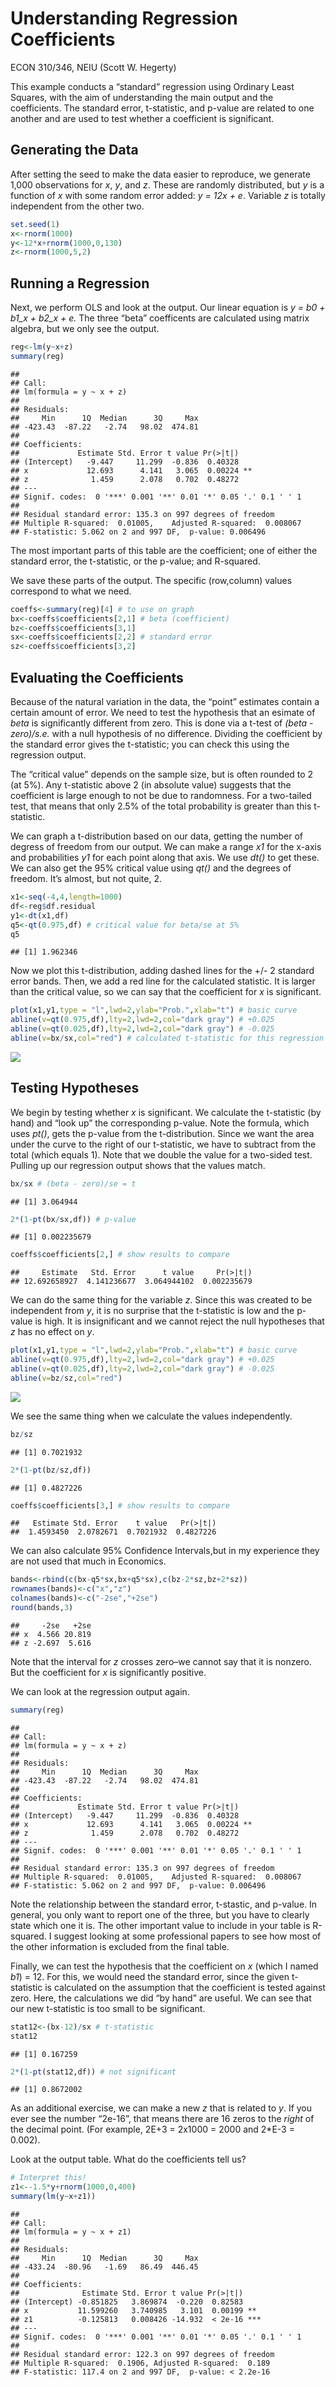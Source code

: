 Understanding Regression Coefficients
================
ECON 310/346, NEIU (Scott W. Hegerty)

This example conducts a “standard” regression using Ordinary Least
Squares, with the aim of understanding the main output and the
coefficients. The standard error, t-statistic, and p-value are related to one another and are used to test whether a coefficient is significant.

## Generating the Data

After setting the seed to make the data easier to reproduce, we generate
1,000 observations for *x*, *y*, and *z*. These are randomly
distributed, but *y* is a function of *x* with some random error added:
*y = 12x + e*. Variable *z* is totally independent from the other two.

``` r
set.seed(1)
x<-rnorm(1000)
y<-12*x+rnorm(1000,0,130) 
z<-rnorm(1000,5,2) 
```

## Running a Regression

Next, we perform OLS and look at the output. Our linear equation is *y =
b0 + b1_x + b2_x + e.* The three “beta” coefficents are calculated using
matrix algebra, but we only see the output.

``` r
reg<-lm(y~x+z)
summary(reg)
```

    ## 
    ## Call:
    ## lm(formula = y ~ x + z)
    ## 
    ## Residuals:
    ##     Min      1Q  Median      3Q     Max 
    ## -423.43  -87.22   -2.74   98.02  474.81 
    ## 
    ## Coefficients:
    ##             Estimate Std. Error t value Pr(>|t|)   
    ## (Intercept)   -9.447     11.299  -0.836  0.40328   
    ## x             12.693      4.141   3.065  0.00224 **
    ## z              1.459      2.078   0.702  0.48272   
    ## ---
    ## Signif. codes:  0 '***' 0.001 '**' 0.01 '*' 0.05 '.' 0.1 ' ' 1
    ## 
    ## Residual standard error: 135.3 on 997 degrees of freedom
    ## Multiple R-squared:  0.01005,    Adjusted R-squared:  0.008067 
    ## F-statistic: 5.062 on 2 and 997 DF,  p-value: 0.006496

The most important parts of this table are the coefficient; one of
either the standard error, the t-statistic, or the p-value; and
R-squared.

We save these parts of the output. The specific (row,column) values
correspond to what we need.

``` r
coeffs<-summary(reg)[4] # to use on graph
bx<-coeffs$coefficients[2,1] # beta (coefficient)
bz<-coeffs$coefficients[3,1]
sx<-coeffs$coefficients[2,2] # standard error
sz<-coeffs$coefficients[3,2]
```

## Evaluating the Coefficients

Because of the natural variation in the data, the “point” estimates
contain a certain amount of error. We need to test the hypothesis that
an esimate of *beta* is significantly different from zero. This is done
via a t-test of *(beta - zero)/s.e.* with a null hypothesis of no
difference. Dividing the coefficient by the standard error gives the
t-statistic; you can check this using the regression output.

The “critical value” depends on the sample size, but is often rounded to
2 (at 5%). Any t-statistic above 2 (in absolute value) suggests that the
coefficient is large enough to not be due to randomness. For a
two-tailed test, that means that only 2.5% of the total probability is
greater than this t-statistic.

We can graph a t-distribution based on our data, getting the number of
degress of freedom from our output. We can make a range *x1* for the
x-axis and probabilities *y1* for each point along that axis. We use
*dt()* to get these. We can also get the 95% critical value using *qt()*
and the degrees of freedom. It’s almost, but not quite, 2.

``` r
x1<-seq(-4,4,length=1000)
df<-reg$df.residual
y1<-dt(x1,df)
q5<-qt(0.975,df) # critical value for beta/se at 5%
q5
```

    ## [1] 1.962346

Now we plot this t-distribution, adding dashed lines for the +/- 2
standard error bands. Then, we add a red line for the calculated
statistic. It is larger than the critical value, so we can say that the
coefficient for *x* is significant.

``` r
plot(x1,y1,type = "l",lwd=2,ylab="Prob.",xlab="t") # basic curve
abline(v=qt(0.975,df),lty=2,lwd=2,col="dark gray") # +0.025
abline(v=qt(0.025,df),lty=2,lwd=2,col="dark gray") # -0.025
abline(v=bx/sx,col="red") # calculated t-statistic for this regression
```

![](310_Regression_Coefficients_files/figure-gfm/unnamed-chunk-6-1.png)<!-- -->

## Testing Hypotheses

We begin by testing whether *x* is significant. We calculate the
t-statistic (by hand) and “look up” the corresponding p-value. Note the
formula, which uses *pt()*, gets the p-value from the t-distribution.
Since we want the area under the curve to the right of our t-statistic,
we have to subtract from the total (which equals 1). Note that we double
the value for a two-sided test. Pulling up our regression output shows
that the values match.

``` r
bx/sx # (beta - zero)/se = t
```

    ## [1] 3.064944

``` r
2*(1-pt(bx/sx,df)) # p-value
```

    ## [1] 0.002235679

``` r
coeffs$coefficients[2,] # show results to compare
```

    ##     Estimate   Std. Error      t value     Pr(>|t|) 
    ## 12.692658927  4.141236677  3.064944102  0.002235679

We can do the same thing for the variable *z*. Since this was created to
be independent from *y*, it is no surprise that the t-statistic is low
and the p-value is high. It is insignificant and we cannot reject the
null hypotheses that *z* has no effect on *y*.

``` r
plot(x1,y1,type = "l",lwd=2,ylab="Prob.",xlab="t") # basic curve
abline(v=qt(0.975,df),lty=2,lwd=2,col="dark gray") # +0.025
abline(v=qt(0.025,df),lty=2,lwd=2,col="dark gray") # -0.025
abline(v=bz/sz,col="red")
```

![](310_Regression_Coefficients_files/figure-gfm/unnamed-chunk-8-1.png)<!-- -->

We see the same thing when we calculate the values independently.

``` r
bz/sz
```

    ## [1] 0.7021932

``` r
2*(1-pt(bz/sz,df))
```

    ## [1] 0.4827226

``` r
coeffs$coefficients[3,] # show results to compare
```

    ##   Estimate Std. Error    t value   Pr(>|t|) 
    ##  1.4593450  2.0782671  0.7021932  0.4827226

We can also calculate 95% Confidence Intervals,but in my experience they
are not used that much in Economics.

``` r
bands<-rbind(c(bx-q5*sx,bx+q5*sx),c(bz-2*sz,bz+2*sz))
rownames(bands)<-c("x","z")
colnames(bands)<-c("-2se","+2se")
round(bands,3)
```

    ##     -2se   +2se
    ## x  4.566 20.819
    ## z -2.697  5.616

Note that the interval for *z* crosses zero–we cannot say that it is
nonzero. But the coefficient for *x* is significantly positive.

We can look at the regression output again.

``` r
summary(reg)
```

    ## 
    ## Call:
    ## lm(formula = y ~ x + z)
    ## 
    ## Residuals:
    ##     Min      1Q  Median      3Q     Max 
    ## -423.43  -87.22   -2.74   98.02  474.81 
    ## 
    ## Coefficients:
    ##             Estimate Std. Error t value Pr(>|t|)   
    ## (Intercept)   -9.447     11.299  -0.836  0.40328   
    ## x             12.693      4.141   3.065  0.00224 **
    ## z              1.459      2.078   0.702  0.48272   
    ## ---
    ## Signif. codes:  0 '***' 0.001 '**' 0.01 '*' 0.05 '.' 0.1 ' ' 1
    ## 
    ## Residual standard error: 135.3 on 997 degrees of freedom
    ## Multiple R-squared:  0.01005,    Adjusted R-squared:  0.008067 
    ## F-statistic: 5.062 on 2 and 997 DF,  p-value: 0.006496

Note the relationship between the standard error, t-stastic, and
p-value. In general, you only want to report one of the three, but you
have to clearly state which one it is. The other important value to
include in your table is R-squared. I suggest looking at some
professional papers to see how most of the other information is excluded
from the final table.

Finally, we can test the hypothesis that the coefficient on *x* (which I
named *b1*) = 12. For this, we would need the standard error, since the
given t-statistic is calculated on the assumption that the coefficient
is tested against zero. Here, the calculations we did “by hand” are
useful. We can see that our new t-statistic is too small to be
significant.

``` r
stat12<-(bx-12)/sx # t-statistic
stat12
```

    ## [1] 0.167259

``` r
2*(1-pt(stat12,df)) # not significant
```

    ## [1] 0.8672002

As an additional exercise, we can make a new *z* that is related to *y*.
If you ever see the number “2e-16”, that means there are 16 zeros to the
*right* of the decimal point. (For example, 2E+3 = 2x1000 = 2000 and
2\*E-3 = 0.002).

Look at the output table. What do the coefficients tell us?

``` r
# Interpret this!
z1<--1.5*y+rnorm(1000,0,400) 
summary(lm(y~x+z1))
```

    ## 
    ## Call:
    ## lm(formula = y ~ x + z1)
    ## 
    ## Residuals:
    ##     Min      1Q  Median      3Q     Max 
    ## -433.24  -80.96   -1.69   86.49  446.45 
    ## 
    ## Coefficients:
    ##              Estimate Std. Error t value Pr(>|t|)    
    ## (Intercept) -0.851825   3.869874  -0.220  0.82583    
    ## x           11.599260   3.740985   3.101  0.00199 ** 
    ## z1          -0.125813   0.008426 -14.932  < 2e-16 ***
    ## ---
    ## Signif. codes:  0 '***' 0.001 '**' 0.01 '*' 0.05 '.' 0.1 ' ' 1
    ## 
    ## Residual standard error: 122.3 on 997 degrees of freedom
    ## Multiple R-squared:  0.1906, Adjusted R-squared:  0.189 
    ## F-statistic: 117.4 on 2 and 997 DF,  p-value: < 2.2e-16
